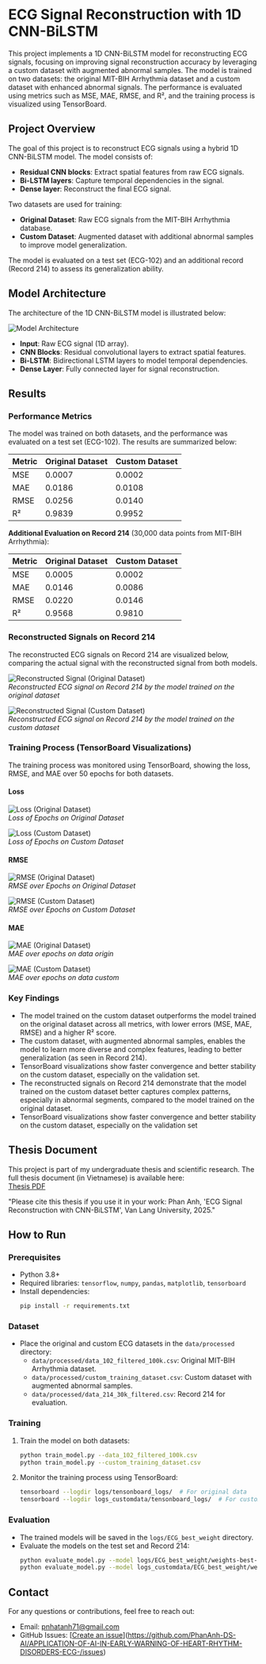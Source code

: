 # ECG Signal Reconstruction with 1D CNN-BiLSTM

This project implements a 1D CNN-BiLSTM model for reconstructing ECG signals, focusing on improving signal reconstruction accuracy by leveraging a custom dataset with augmented abnormal samples. The model is trained on two datasets: the original MIT-BIH Arrhythmia dataset and a custom dataset with enhanced abnormal signals. The performance is evaluated using metrics such as MSE, MAE, RMSE, and R², and the training process is visualized using TensorBoard.

## Project Overview
The goal of this project is to reconstruct ECG signals using a hybrid 1D CNN-BiLSTM model. The model consists of:
- **Residual CNN blocks**: Extract spatial features from raw ECG signals.
- **Bi-LSTM layers**: Capture temporal dependencies in the signal.
- **Dense layer**: Reconstruct the final ECG signal.

Two datasets are used for training:
- **Original Dataset**: Raw ECG signals from the MIT-BIH Arrhythmia database.
- **Custom Dataset**: Augmented dataset with additional abnormal samples to improve model generalization.

The model is evaluated on a test set (ECG-102) and an additional record (Record 214) to assess its generalization ability.

## Model Architecture
The architecture of the 1D CNN-BiLSTM model is illustrated below:

![Model Architecture](notebook_test/img/model_architecture.png)

- **Input**: Raw ECG signal (1D array).
- **CNN Blocks**: Residual convolutional layers to extract spatial features.
- **Bi-LSTM**: Bidirectional LSTM layers to model temporal dependencies.
- **Dense Layer**: Fully connected layer for signal reconstruction.

## Results
### Performance Metrics
The model was trained on both datasets, and the performance was evaluated on a test set (ECG-102). The results are summarized below:

| Metric | Original Dataset | Custom Dataset |
|--------|------------------|----------------|
| MSE    | 0.0007           | 0.0002         |
| MAE    | 0.0186           | 0.0108         |
| RMSE   | 0.0256           | 0.0140         |
| R²     | 0.9839           | 0.9952         |

**Additional Evaluation on Record 214** (30,000 data points from MIT-BIH Arrhythmia):

| Metric | Original Dataset | Custom Dataset |
|--------|------------------|----------------|
| MSE    | 0.0005           | 0.0002         |
| MAE    | 0.0146           | 0.0086         |
| RMSE   | 0.0220           | 0.0146         |
| R²     | 0.9568           | 0.9810         |

### Reconstructed Signals on Record 214
The reconstructed ECG signals on Record 214 are visualized below, comparing the actual signal with the reconstructed signal from both models.

![Reconstructed Signal (Original Dataset)](img_dataprocess/reconstructed_214_original.png)  
*Reconstructed ECG signal on Record 214 by the model trained on the original dataset*

![Reconstructed Signal (Custom Dataset)](img_dataprocess/reconstructed_214_custom.png)  
*Reconstructed ECG signal on Record 214 by the model trained on the custom dataset*

### Training Process (TensorBoard Visualizations)
The training process was monitored using TensorBoard, showing the loss, RMSE, and MAE over 50 epochs for both datasets.

#### Loss
![Loss (Original Dataset)](notebook_test/img/epoch_loss_original.png)  
*Loss of Epochs on Original Dataset*

![Loss (Custom Dataset)](notebook_test/img/epoch_loss_custom.png)  
*Loss of Epochs on Custom Dataset*

#### RMSE
![RMSE (Original Dataset)](notebook_test/img/epoch_rmse_original.png)  
*RMSE over Epochs on Original Dataset*

![RMSE (Custom Dataset)](notebook_test/img/epoch_rmse_custom.png)  
*RMSE over Epochs on Custom Dataset*

#### MAE
![MAE (Original Dataset)](notebook_test/img/epoch_mae_original.png)  
*MAE over epochs on data origin*

![MAE (Custom Dataset)](notebook_test/img/epoch_mae_custom.png)  
*MAE over epochs on data custom*

### Key Findings
- The model trained on the custom dataset outperforms the model trained on the original dataset across all metrics, with lower errors (MSE, MAE, RMSE) and a higher R² score.
- The custom dataset, with augmented abnormal samples, enables the model to learn more diverse and complex features, leading to better generalization (as seen in Record 214).
- TensorBoard visualizations show faster convergence and better stability on the custom dataset, especially on the validation set.
- The reconstructed signals on Record 214 demonstrate that the model trained on the custom dataset better captures complex patterns, especially in abnormal segments, compared to the model trained on the original dataset.
- TensorBoard visualizations show faster convergence and better stability on the custom dataset, especially on the validation set

## Thesis Document
This project is part of my undergraduate thesis and scientific research. The full thesis document (in Vietnamese) is available here:  
[Thesis PDF](doc/thesis.pdf)

"Please cite this thesis if you use it in your work: Phan Anh, 'ECG Signal Reconstruction with CNN-BiLSTM', Van Lang University, 2025."

## How to Run
### Prerequisites
- Python 3.8+
- Required libraries: `tensorflow`, `numpy`, `pandas`, `matplotlib`, `tensorboard`
- Install dependencies:
  ```bash
  pip install -r requirements.txt
  ```

### Dataset
- Place the original and custom ECG datasets in the `data/processed` directory:
  - `data/processed/data_102_filtered_100k.csv`: Original MIT-BIH Arrhythmia dataset.
  - `data/processed/custom_training_dataset.csv`: Custom dataset with augmented abnormal samples.
  - `data/processed/data_214_30k_filtered.csv`: Record 214 for evaluation.

### Training
1. Train the model on both datasets:
   ```bash
   python train_model.py --data_102_filtered_100k.csv
   python train_model.py --custom_training_dataset.csv
   ```
2. Monitor the training process using TensorBoard:
   ```bash
   tensorboard --logdir logs/tensonboard_logs/  # For original data
   tensorboard --logdir logs_customdata/tensonboard_logs/  # For custom data
   ```

### Evaluation
- The trained models will be saved in the `logs/ECG_best_weight` directory.
- Evaluate the models on the test set and Record 214:
  ```bash
  python evaluate_model.py --model logs/ECG_best_weight/weights-best-epoch-40.weights.h5 --test_data data/processed/data_214_30k_filtered.csv  # Model trained on original data
  python evaluate_model.py --model logs_customdata/ECG_best_weight/weights-best-epoch-50.weights.h5 --test_data data/processed/data_214_30k_filtered.csv  # Model trained on custom data
  ```

## Contact
For any questions or contributions, feel free to reach out:
- Email: pnhatanh71@gmail.com
- GitHub Issues: [[Create an issue](https://github.com/your-username/your-repo/issues)](https://github.com/PhanAnh-DS-AI/APPLICATION-OF-AI-IN-EARLY-WARNING-OF-HEART-RHYTHM-DISORDERS-ECG-/issues)
